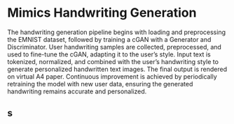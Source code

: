 # Mimics Handwriting Generation
The handwriting generation pipeline begins with loading and preprocessing the EMNIST dataset, followed by training a cGAN with a Generator and Discriminator. User handwriting samples are collected, preprocessed, and used to fine-tune the cGAN, adapting it to the user’s style. Input text is tokenized, normalized, and combined with the user’s handwriting style to generate personalized handwritten text images. The final output is rendered on virtual A4 paper. Continuous improvement is achieved by periodically retraining the model with new user data, ensuring the generated handwriting remains accurate and personalized.

## s
